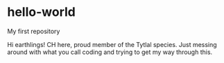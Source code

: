 # hello-world
My first repository

Hi earthlings!
CH here, proud member of the Tytlal species. Just messing around with what you call coding and trying to get my way through this.

